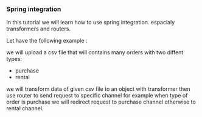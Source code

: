 ### Spring integration

In this tutorial we will learn how to use spring integration.
espacialy transformers and routers.

Let have the following example : 

we will upload a csv file that will contains many orders with two diffent types:
- purchase
- rental

we will transform data of given csv file to an object with transformer
then use router to send request to specific channel for example when type of order is purchase
we will redirect request to purchase channel otherwise to rental channel.